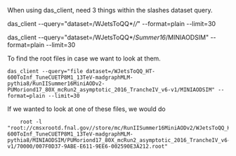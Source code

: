 When using das_client, need 3 things within the slashes dataset query. 

das_client --query="dataset=/WJetsToQQ*/*/*" --format=plain --limit=30

das_client --query="dataset=/WJetsToQQ*/*Summer16*/MINIAODSIM" --format=plain --limit=30


To find the root files in case we want to look at them.

    das_client --query="file dataset=/WJetsToQQ_HT-600ToInf_TuneCUETP8M1_13TeV-madgraphMLM-pythia8/RunIISummer16MiniAODv2-PUMoriond17_80X_mcRun2_asymptotic_2016_TrancheIV_v6-v1/MINIAODSIM" --format=plain --limit=30


If we wanted to look at one of these files, we would do

        root -l "root://cmsxrootd.fnal.gov//store/mc/RunIISummer16MiniAODv2/WJetsToQQ_HT-600ToInf_TuneCUETP8M1_13TeV-madgraphMLM-pythia8/MINIAODSIM/PUMoriond17_80X_mcRun2_asymptotic_2016_TrancheIV_v6-v1/70000/007F0D37-9ABE-E611-9EE6-002590E3A212.root"
